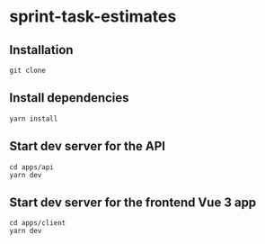# sprint-task-estimates

## Installation
`git clone`

## Install dependencies
`yarn install`

## Start dev server for the API
```
cd apps/api
yarn dev
```

## Start dev server for the frontend Vue 3 app
```
cd apps/client
yarn dev
```

